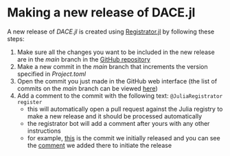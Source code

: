 # Making a new release of DACE.jl

A new release of *DACE.jl* is created using [Registrator.jl](https://github.com/JuliaRegistries/Registrator.jl) by following these steps:

1. Make sure all the changes you want to be included in the new release are in the *main* branch in the [GitHub repository](https://github.com/a-ev/DACE.jl)
2. Make a new commit in the *main* branch that increments the version specified in *Project.toml*
3. Open the commit you just made in the GitHub web interface (the list of commits on the *main* branch can be viewed [here](https://github.com/a-ev/DACE.jl/commits/main/))
4. Add a comment to the commit with the following text: `@JuliaRegistrator register`
   - this will automatically open a pull request against the Julia registry to make a new release and it should be processed automatically
   - the registrator bot will add a comment after yours with any other instructions
   - for example, [this](https://github.com/a-ev/DACE.jl/commit/82f0e255e6f29ceb07b70796ba332ba8d81d252e) is the commit we initially released and you can see the [comment](https://github.com/a-ev/DACE.jl/commit/82f0e255e6f29ceb07b70796ba332ba8d81d252e#commitcomment-146076832) we added there to initiate the release
